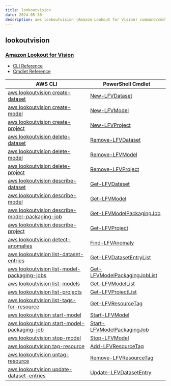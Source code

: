```yaml
---
title: lookoutvision
date: 2024-05-30
description: aws lookoutvision (Amazon Lookout for Vision) command/cmdlet list.
---
```


## lookoutvision

### [Amazon Lookout for Vision](https://aws.amazon.com/lookout-for-vision/)

* [CLI Reference](https://awscli.amazonaws.com/v2/documentation/api/latest/reference/lookoutvision/index.html)
* [Cmdlet Reference](https://docs.aws.amazon.com/powershell/latest/reference/items/LookoutforVision_cmdlets.html)

|AWS CLI|PowerShell Cmdlet|
|----|----|
|[aws lookoutvision create-dataset](https://awscli.amazonaws.com/v2/documentation/api/latest/reference/lookoutvision/create-dataset.html)|[New-LFVDataset](https://docs.aws.amazon.com/powershell/latest/reference/items/New-LFVDataset.html)|
|[aws lookoutvision create-model](https://awscli.amazonaws.com/v2/documentation/api/latest/reference/lookoutvision/create-model.html)|[New-LFVModel](https://docs.aws.amazon.com/powershell/latest/reference/items/New-LFVModel.html)|
|[aws lookoutvision create-project](https://awscli.amazonaws.com/v2/documentation/api/latest/reference/lookoutvision/create-project.html)|[New-LFVProject](https://docs.aws.amazon.com/powershell/latest/reference/items/New-LFVProject.html)|
|[aws lookoutvision delete-dataset](https://awscli.amazonaws.com/v2/documentation/api/latest/reference/lookoutvision/delete-dataset.html)|[Remove-LFVDataset](https://docs.aws.amazon.com/powershell/latest/reference/items/Remove-LFVDataset.html)|
|[aws lookoutvision delete-model](https://awscli.amazonaws.com/v2/documentation/api/latest/reference/lookoutvision/delete-model.html)|[Remove-LFVModel](https://docs.aws.amazon.com/powershell/latest/reference/items/Remove-LFVModel.html)|
|[aws lookoutvision delete-project](https://awscli.amazonaws.com/v2/documentation/api/latest/reference/lookoutvision/delete-project.html)|[Remove-LFVProject](https://docs.aws.amazon.com/powershell/latest/reference/items/Remove-LFVProject.html)|
|[aws lookoutvision describe-dataset](https://awscli.amazonaws.com/v2/documentation/api/latest/reference/lookoutvision/describe-dataset.html)|[Get-LFVDataset](https://docs.aws.amazon.com/powershell/latest/reference/items/Get-LFVDataset.html)|
|[aws lookoutvision describe-model](https://awscli.amazonaws.com/v2/documentation/api/latest/reference/lookoutvision/describe-model.html)|[Get-LFVModel](https://docs.aws.amazon.com/powershell/latest/reference/items/Get-LFVModel.html)|
|[aws lookoutvision describe-model-packaging-job](https://awscli.amazonaws.com/v2/documentation/api/latest/reference/lookoutvision/describe-model-packaging-job.html)|[Get-LFVModelPackagingJob](https://docs.aws.amazon.com/powershell/latest/reference/items/Get-LFVModelPackagingJob.html)|
|[aws lookoutvision describe-project](https://awscli.amazonaws.com/v2/documentation/api/latest/reference/lookoutvision/describe-project.html)|[Get-LFVProject](https://docs.aws.amazon.com/powershell/latest/reference/items/Get-LFVProject.html)|
|[aws lookoutvision detect-anomalies](https://awscli.amazonaws.com/v2/documentation/api/latest/reference/lookoutvision/detect-anomalies.html)|[Find-LFVAnomaly](https://docs.aws.amazon.com/powershell/latest/reference/items/Find-LFVAnomaly.html)|
|[aws lookoutvision list-dataset-entries](https://awscli.amazonaws.com/v2/documentation/api/latest/reference/lookoutvision/list-dataset-entries.html)|[Get-LFVDatasetEntryList](https://docs.aws.amazon.com/powershell/latest/reference/items/Get-LFVDatasetEntryList.html)|
|[aws lookoutvision list-model-packaging-jobs](https://awscli.amazonaws.com/v2/documentation/api/latest/reference/lookoutvision/list-model-packaging-jobs.html)|[Get-LFVModelPackagingJobList](https://docs.aws.amazon.com/powershell/latest/reference/items/Get-LFVModelPackagingJobList.html)|
|[aws lookoutvision list-models](https://awscli.amazonaws.com/v2/documentation/api/latest/reference/lookoutvision/list-models.html)|[Get-LFVModelList](https://docs.aws.amazon.com/powershell/latest/reference/items/Get-LFVModelList.html)|
|[aws lookoutvision list-projects](https://awscli.amazonaws.com/v2/documentation/api/latest/reference/lookoutvision/list-projects.html)|[Get-LFVProjectList](https://docs.aws.amazon.com/powershell/latest/reference/items/Get-LFVProjectList.html)|
|[aws lookoutvision list-tags-for-resource](https://awscli.amazonaws.com/v2/documentation/api/latest/reference/lookoutvision/list-tags-for-resource.html)|[Get-LFVResourceTag](https://docs.aws.amazon.com/powershell/latest/reference/items/Get-LFVResourceTag.html)|
|[aws lookoutvision start-model](https://awscli.amazonaws.com/v2/documentation/api/latest/reference/lookoutvision/start-model.html)|[Start-LFVModel](https://docs.aws.amazon.com/powershell/latest/reference/items/Start-LFVModel.html)|
|[aws lookoutvision start-model-packaging-job](https://awscli.amazonaws.com/v2/documentation/api/latest/reference/lookoutvision/start-model-packaging-job.html)|[Start-LFVModelPackagingJob](https://docs.aws.amazon.com/powershell/latest/reference/items/Start-LFVModelPackagingJob.html)|
|[aws lookoutvision stop-model](https://awscli.amazonaws.com/v2/documentation/api/latest/reference/lookoutvision/stop-model.html)|[Stop-LFVModel](https://docs.aws.amazon.com/powershell/latest/reference/items/Stop-LFVModel.html)|
|[aws lookoutvision tag-resource](https://awscli.amazonaws.com/v2/documentation/api/latest/reference/lookoutvision/tag-resource.html)|[Add-LFVResourceTag](https://docs.aws.amazon.com/powershell/latest/reference/items/Add-LFVResourceTag.html)|
|[aws lookoutvision untag-resource](https://awscli.amazonaws.com/v2/documentation/api/latest/reference/lookoutvision/untag-resource.html)|[Remove-LFVResourceTag](https://docs.aws.amazon.com/powershell/latest/reference/items/Remove-LFVResourceTag.html)|
|[aws lookoutvision update-dataset-entries](https://awscli.amazonaws.com/v2/documentation/api/latest/reference/lookoutvision/update-dataset-entries.html)|[Update-LFVDatasetEntry](https://docs.aws.amazon.com/powershell/latest/reference/items/Update-LFVDatasetEntry.html)|

